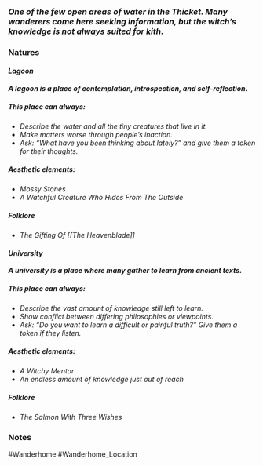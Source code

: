 ### *One of the few open areas of water in the Thicket. Many wanderers come here seeking information, but the witch’s knowledge is not always suited for kith.*
### Natures
#### *Lagoon*
***A lagoon is a place of contemplation, introspection, and self-reflection.***
##### This place can always:
- *Describe the water and all the tiny creatures that live in it.*
- *Make matters worse through people’s inaction.*
- *Ask: “What have you been thinking about lately?” and give them a token for their thoughts.*
##### Aesthetic elements:
- *Mossy Stones*
- *A Watchful Creature Who Hides From The Outside*
##### Folklore
- *The Gifting Of [[The Heavenblade]]* 
#### *University*
***A university is a place where many gather to learn from ancient texts.***
##### This place can always:
- *Describe the vast amount of knowledge still left to learn.*
- *Show conflict between differing philosophies or viewpoints.*
- *Ask: “Do you want to learn a difficult or painful truth?” Give them a token if they listen.*
##### Aesthetic elements:
- *A Witchy Mentor* 
- *An endless amount of knowledge just out of reach*
##### Folklore
- *The Salmon With Three Wishes*
### Notes

#Wanderhome #Wanderhome_Location 